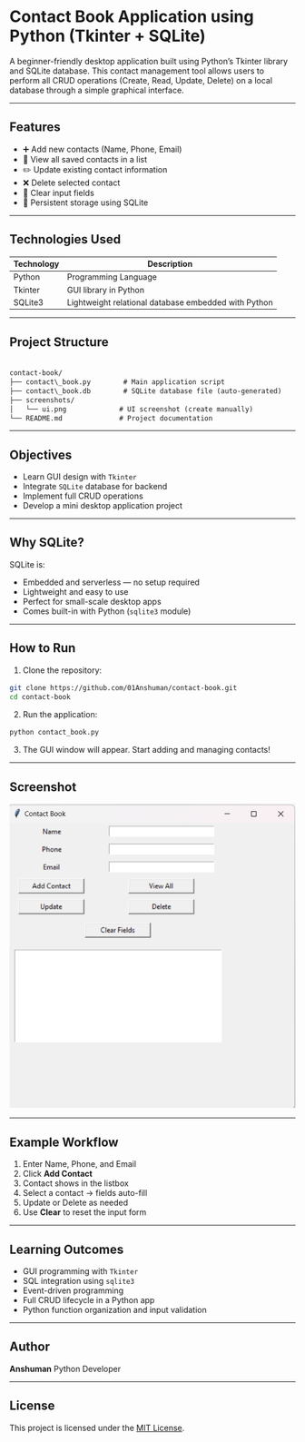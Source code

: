 # Contact Book Application using Python (Tkinter + SQLite)

A beginner-friendly desktop application built using Python’s Tkinter library and SQLite database. This contact management tool allows users to perform all CRUD operations (Create, Read, Update, Delete) on a local database through a simple graphical interface.

---

## Features

- ➕ Add new contacts (Name, Phone, Email)
- 📖 View all saved contacts in a list
- ✏️ Update existing contact information
- ❌ Delete selected contact
- 🔄 Clear input fields
- 💾 Persistent storage using SQLite

---

## Technologies Used

| Technology | Description |
|------------|-------------|
| Python | Programming Language |
| Tkinter | GUI library in Python |
| SQLite3 | Lightweight relational database embedded with Python |

---

## Project Structure

```

contact-book/
├── contact\_book.py        # Main application script
├── contact\_book.db        # SQLite database file (auto-generated)
├── screenshots/
│   └── ui.png             # UI screenshot (create manually)
└── README.md              # Project documentation

````

---

## Objectives

- Learn GUI design with `Tkinter`
- Integrate `SQLite` database for backend
- Implement full CRUD operations
- Develop a mini desktop application project

---

## Why SQLite?

SQLite is:
- Embedded and serverless — no setup required
- Lightweight and easy to use
- Perfect for small-scale desktop apps
- Comes built-in with Python (`sqlite3` module)

---

## How to Run

1. Clone the repository:

```bash
git clone https://github.com/01Anshuman/contact-book.git
cd contact-book
````

2. Run the application:

```bash
python contact_book.py
```

3. The GUI window will appear. Start adding and managing contacts!

---

## Screenshot

![App UI](screenshots/ui.png)

---

## Example Workflow

1. Enter Name, Phone, and Email
2. Click **Add Contact**
3. Contact shows in the listbox
4. Select a contact → fields auto-fill
5. Update or Delete as needed
6. Use **Clear** to reset the input form

---

## Learning Outcomes

* GUI programming with `Tkinter`
* SQL integration using `sqlite3`
* Event-driven programming
* Full CRUD lifecycle in a Python app
* Python function organization and input validation

---


## Author

**Anshuman**
Python Developer 

---

## License

This project is licensed under the [MIT License](LICENSE).

```


